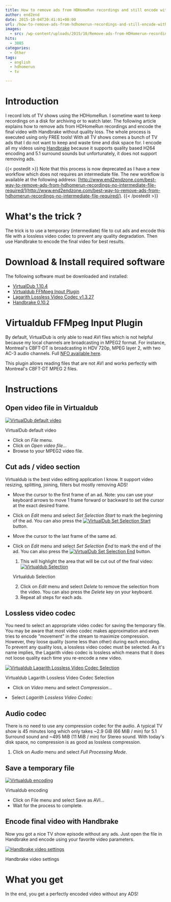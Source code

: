 ```yaml
---
title: How to remove ads from HDHomeRun recordings and still encode with Handbrake
author: end2end
date: 2015-10-04T20:41:01+00:00
url: /how-to-remove-ads-from-hdhomerun-recordings-and-still-encode-with-handbrake/
images:
  - src: /wp-content/uploads/2015/10/Remove-ads-from-HDHomerun-recording-featured-image.jpg
hits:
  - 3885
categories:
  - Other
tags:
  - english
  - hdhomerun
  - tv

---
```

# Introduction

I record lots of TV shows using the HDHomeRun. I sometime want to keep recordings on a disk for archiving or to watch later. The following article explains how to remove ads from HDHomeRun recordings and encode the final video with Handbrake without quality loss. The whole process is executed using only FREE tools!
With all TV shows comes a bunch of TV ads that I do not want to keep and waste time and disk space for. I encode all my videos using [Handbrake](https://handbrake.fr/downloads.php) because it supports quality based H264 encoding and 5.1 surround sounds but unfortunately, it does not support removing ads.

{{< postedit >}}
  Note that this process is now deprecated as I have a new workflow which does not requires an intermediate file. The new workflow is available at the following address: [http://www.end2endzone.com/best-way-to-remove-ads-from-hdhomerun-recordings-no-intermediate-file-required/](http://www.end2endzone.com/best-way-to-remove-ads-from-hdhomerun-recordings-no-intermediate-file-required/).
{{< /postedit >}}


# What's the trick ?

The trick is to use a temporary (intermediate) file to cut ads and encode this file with a lossless video codec to prevent any quality degradation. Then use Handbrake to encode the final video for best results.

# Download & Install required software

The following software must be downloaded and installed:

* [VirtualDub 1.10.4](http://www.virtualdub.org/download.html)
* [Virtualdub FFMpeg Input Plugin](http://sourceforge.net/projects/virtualdubffmpeginputplugin/files/)
* [Lagarith Lossless Video Codec v1.3.27](http://lags.leetcode.net/codec.html)
* [Handbrake 0.10.2](https://handbrake.fr/downloads.php)

# Virtualdub FFMpeg Input Plugin

By default, VirtualDub is only able to read AVI files which is not helpful because my local channels are broadcasting in MPEG2 format. For instance, Montreal's CBFT-DT is broadcasting in HDV 720p, MPEG layer 2, with two AC-3 audio channels. Full [NFO available here](/wp-content/uploads/2015/10/Montreal-CBFT-DT-Codec-NFO.nfo).

This plugin allows reading files that are not AVI and works perfectly with Montreal's CBFT-DT MPEG 2 files.

# Instructions

## Open video file in Virtualdub

[![VirtualDub default video](http://www.end2endzone.com/wp-content/uploads/2015/10/VirtualDub-default-video.jpg)](http://www.end2endzone.com/wp-content/uploads/2015/10/VirtualDub-default-video.jpg)

VirtualDub default video

* Click on _File_ menu.
* Click on _Open video file..._
* Browse to your MPEG2 video file.

## Cut ads / video section

Virtualdub is the best video editing application I know. It support video resizing, splitting, joining, filters but mostly removing ADS!

* Move the cursor to the first frame of an ad. Note: you can use your keyboard arrows to move 1 frame forward or backward to set the cursor at the exact desired frame.
* Click on _Edit_ menu and select _Set Selection Start_ to mark the beginning of the ad. You can also press the [![VirtualDub Set Selection Start](http://www.end2endzone.com/wp-content/uploads/2015/10/VirtualDub-Set-Selection-Start.jpg)](http://www.end2endzone.com/wp-content/uploads/2015/10/VirtualDub-Set-Selection-Start.jpg) button.
* Move the cursor to the last frame of the same ad.
* Click on _Edit_ menu and select _Set Selection End_ to mark the end of the ad. You can also press the [![VirtualDub Set Selection End](http://www.end2endzone.com/wp-content/uploads/2015/10/VirtualDub-Set-Selection-End.jpg)](http://www.end2endzone.com/wp-content/uploads/2015/10/VirtualDub-Set-Selection-End.jpg) button.
  1. This will highlight the area that will be cut out of the final video: [![Virtualdub Selection](http://www.end2endzone.com/wp-content/uploads/2015/10/Virtualdub-Selection.jpg)](http://www.end2endzone.com/wp-content/uploads/2015/10/Virtualdub-Selection.jpg)
    
    Virtualdub Selection

  2. Click on _Edit_ menu and select _Delete_ to remove the selection from the video. You can also press the _Delete_ key on your keyboard.
  3. Repeat all steps for each ads.

## Lossless video codec

You need to select an appropriate video codec for saving the temporary file. You may be aware that most video codec makes approximation and even tries to encode "movement" in the stream to maximize compression. However, they loose quality (some less than other) during each encoding. To prevent any quality loss, a lossless video codec must be selected. As it's name implies, the Lagarith video codec is lossless which means that it does not loose quality each time you re-encode a new video.

[![Virtualdub Lagarith Lossless Video Codec Selection](http://www.end2endzone.com/wp-content/uploads/2015/10/Virtualdub-Video-Codec-Selection.jpg)](http://www.end2endzone.com/wp-content/uploads/2015/10/Virtualdub-Video-Codec-Selection.jpg)

Virtualdub Lagarith Lossless Video Codec Selection

* Click on _Video_ menu and select _Compression_...
<li>
  Select <em><em>Lagarith Lossless Video Codec:<br /> </em></em>
</li>

## Audio codec

There is no need to use any compression codec for the audio. A typical TV show is 45 minutes long which only takes ~2.9 GiB (66 MiB / min) for 5.1 Surround sound and ~495 MiB (11 MiB / min) for Stereo sound. With today's disk space, no compression is as good as lossless compression.

  1. Click on _Audio_ menu and select _Full Processing Mode_.

## Save a temporary file

[![Virtualdub encoding](http://www.end2endzone.com/wp-content/uploads/2015/10/Virtualdub-encoding.jpg)](http://www.end2endzone.com/wp-content/uploads/2015/10/Virtualdub-encoding.jpg)

Virtualdub encoding

* Click on File menu and select Save as AVI...
* Wait for the process to complete.

## Encode final video with Handbrake

Now you got a nice TV show episode without any ads. Just open the file in Handbrake and encode using your favorite video parameters.

[![Handbrake video settings](http://www.end2endzone.com/wp-content/uploads/2015/10/Handbrake-video-settings.jpg)](http://www.end2endzone.com/wp-content/uploads/2015/10/Handbrake-video-settings.jpg)

Handbrake video settings

# What you get

In the end, you get a perfectly encoded video without any ADS!
